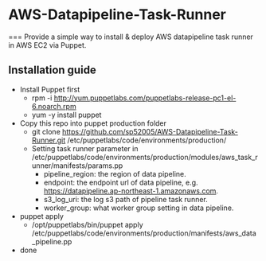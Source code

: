 # AWS-Datapipeline-Task-Runner
===
Provide a simple way to install & deploy AWS datapipeline task runner in AWS EC2 via Puppet.

## Installation guide
* Install Puppet first
  * rpm -i http://yum.puppetlabs.com/puppetlabs-release-pc1-el-6.noarch.rpm
  * yum -y install puppet
* Copy this repo into puppet production folder
  * git clone https://github.com/sp52005/AWS-Datapipeline-Task-Runner.git /etc/puppetlabs/code/environments/production/
  * Setting task runner parameter in /etc/puppetlabs/code/environments/production/modules/aws_task_runner/manifests/params.pp
    * pipeline_region: the region of data pipeline.
    * endpoint: the endpoint url of data pipeline, e.g. https://datapipeline.ap-northeast-1.amazonaws.com.
    * s3_log_uri: the log s3 path of pipeline task runner.
    * worker_group: what worker group setting in data pipeline.
* puppet apply
  * /opt/puppetlabs/bin/puppet apply /etc/puppetlabs/code/environments/production/manifests/aws_data_pipeline.pp
* done
